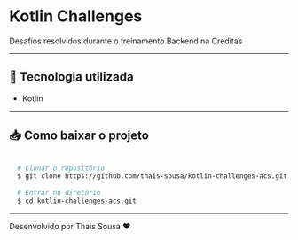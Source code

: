 
# Kotlin Challenges

Desafios resolvidos durante o treinamento Backend na Creditas

---

## 🚀 Tecnologia utilizada

- Kotlin
---

## 📥 Como baixar o projeto

```bash

  # Clonar o repositório
  $ git clone https://github.com/thais-sousa/kotlin-challenges-acs.git
  
  # Entrar no diretório
  $ cd kotlin-challenges-acs.git

 ```
---
Desenvolvido por Thais Sousa ❤
